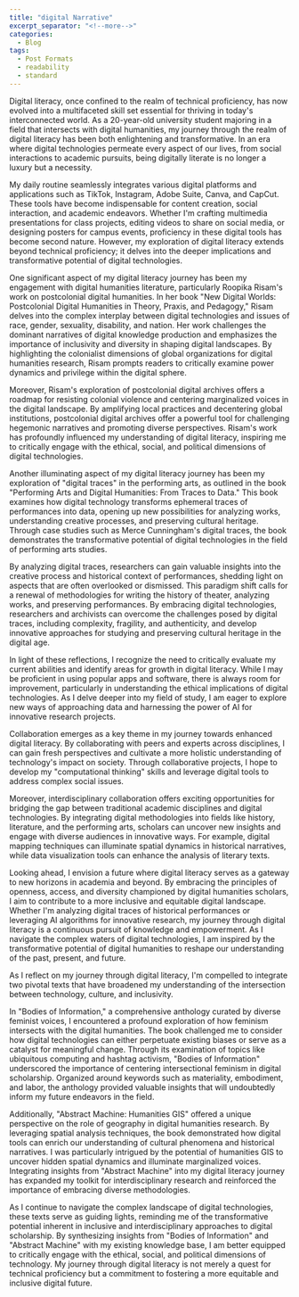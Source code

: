 ```yaml
---
title: "digital Narrative"
excerpt_separator: "<!--more-->"
categories:
  - Blog
tags:
  - Post Formats
  - readability
  - standard
---
```

Digital literacy, once confined to the realm of technical proficiency, has now evolved into a multifaceted skill set essential for thriving in today's interconnected world. As a 20-year-old university student majoring in a field that intersects with digital humanities, my journey through the realm of digital literacy has been both enlightening and transformative. In an era where digital technologies permeate every aspect of our lives, from social interactions to academic pursuits, being digitally literate is no longer a luxury but a necessity.

My daily routine seamlessly integrates various digital platforms and applications such as TikTok, Instagram, Adobe Suite, Canva, and CapCut. These tools have become indispensable for content creation, social interaction, and academic endeavors. Whether I'm crafting multimedia presentations for class projects, editing videos to share on social media, or designing posters for campus events, proficiency in these digital tools has become second nature. However, my exploration of digital literacy extends beyond technical proficiency; it delves into the deeper implications and transformative potential of digital technologies.

One significant aspect of my digital literacy journey has been my engagement with digital humanities literature, particularly Roopika Risam's work on postcolonial digital humanities. In her book "New Digital Worlds: Postcolonial Digital Humanities in Theory, Praxis, and Pedagogy," Risam delves into the complex interplay between digital technologies and issues of race, gender, sexuality, disability, and nation. Her work challenges the dominant narratives of digital knowledge production and emphasizes the importance of inclusivity and diversity in shaping digital landscapes. By highlighting the colonialist dimensions of global organizations for digital humanities research, Risam prompts readers to critically examine power dynamics and privilege within the digital sphere.

Moreover, Risam's exploration of postcolonial digital archives offers a roadmap for resisting colonial violence and centering marginalized voices in the digital landscape. By amplifying local practices and decentering global institutions, postcolonial digital archives offer a powerful tool for challenging hegemonic narratives and promoting diverse perspectives. Risam's work has profoundly influenced my understanding of digital literacy, inspiring me to critically engage with the ethical, social, and political dimensions of digital technologies.

Another illuminating aspect of my digital literacy journey has been my exploration of "digital traces" in the performing arts, as outlined in the book "Performing Arts and Digital Humanities: From Traces to Data." This book examines how digital technology transforms ephemeral traces of performances into data, opening up new possibilities for analyzing works, understanding creative processes, and preserving cultural heritage. Through case studies such as Merce Cunningham's digital traces, the book demonstrates the transformative potential of digital technologies in the field of performing arts studies.

By analyzing digital traces, researchers can gain valuable insights into the creative process and historical context of performances, shedding light on aspects that are often overlooked or dismissed. This paradigm shift calls for a renewal of methodologies for writing the history of theater, analyzing works, and preserving performances. By embracing digital technologies, researchers and archivists can overcome the challenges posed by digital traces, including complexity, fragility, and authenticity, and develop innovative approaches for studying and preserving cultural heritage in the digital age.

In light of these reflections, I recognize the need to critically evaluate my current abilities and identify areas for growth in digital literacy. While I may be proficient in using popular apps and software, there is always room for improvement, particularly in understanding the ethical implications of digital technologies. As I delve deeper into my field of study, I am eager to explore new ways of approaching data and harnessing the power of AI for innovative research projects.

Collaboration emerges as a key theme in my journey towards enhanced digital literacy. By collaborating with peers and experts across disciplines, I can gain fresh perspectives and cultivate a more holistic understanding of technology's impact on society. Through collaborative projects, I hope to develop my "computational thinking" skills and leverage digital tools to address complex social issues.

Moreover, interdisciplinary collaboration offers exciting opportunities for bridging the gap between traditional academic disciplines and digital technologies. By integrating digital methodologies into fields like history, literature, and the performing arts, scholars can uncover new insights and engage with diverse audiences in innovative ways. For example, digital mapping techniques can illuminate spatial dynamics in historical narratives, while data visualization tools can enhance the analysis of literary texts.

Looking ahead, I envision a future where digital literacy serves as a gateway to new horizons in academia and beyond. By embracing the principles of openness, access, and diversity championed by digital humanities scholars, I aim to contribute to a more inclusive and equitable digital landscape. Whether I'm analyzing digital traces of historical performances or leveraging AI algorithms for innovative research, my journey through digital literacy is a continuous pursuit of knowledge and empowerment. As I navigate the complex waters of digital technologies, I am inspired by the transformative potential of digital humanities to reshape our understanding of the past, present, and future.

As I reflect on my journey through digital literacy, I'm compelled to integrate two pivotal texts that have broadened my understanding of the intersection between technology, culture, and inclusivity.

In "Bodies of Information," a comprehensive anthology curated by diverse feminist voices, I encountered a profound exploration of how feminism intersects with the digital humanities. The book challenged me to consider how digital technologies can either perpetuate existing biases or serve as a catalyst for meaningful change. Through its examination of topics like ubiquitous computing and hashtag activism, "Bodies of Information" underscored the importance of centering intersectional feminism in digital scholarship. Organized around keywords such as materiality, embodiment, and labor, the anthology provided valuable insights that will undoubtedly inform my future endeavors in the field.

Additionally, "Abstract Machine: Humanities GIS" offered a unique perspective on the role of geography in digital humanities research. By leveraging spatial analysis techniques, the book demonstrated how digital tools can enrich our understanding of cultural phenomena and historical narratives. I was particularly intrigued by the potential of humanities GIS to uncover hidden spatial dynamics and illuminate marginalized voices. Integrating insights from "Abstract Machine" into my digital literacy journey has expanded my toolkit for interdisciplinary research and reinforced the importance of embracing diverse methodologies.

As I continue to navigate the complex landscape of digital technologies, these texts serve as guiding lights, reminding me of the transformative potential inherent in inclusive and interdisciplinary approaches to digital scholarship. By synthesizing insights from "Bodies of Information" and "Abstract Machine" with my existing knowledge base, I am better equipped to critically engage with the ethical, social, and political dimensions of technology. My journey through digital literacy is not merely a quest for technical proficiency but a commitment to fostering a more equitable and inclusive digital future.